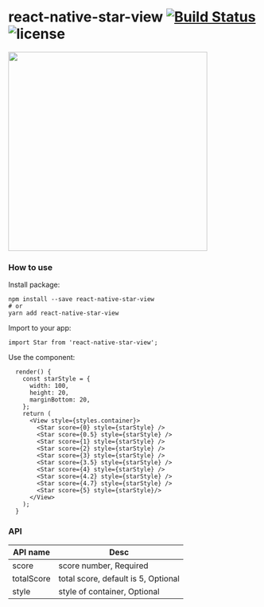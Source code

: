 # react-native-star-view [![Build Status](https://travis-ci.org/FaiChou/react-native-star-view.svg?branch=master)](https://travis-ci.org/FaiChou/react-native-star-view) ![license](https://img.shields.io/github/license/mashape/apistatus.svg)

<img src="http://p9qv3iwy5.bkt.clouddn.com/StarView.png" width="400"/>

### How to use

Install package:

```
npm install --save react-native-star-view
# or
yarn add react-native-star-view
```

Import to your app:

```
import Star from 'react-native-star-view';
```

Use the component:

```
  render() {
    const starStyle = {
      width: 100,
      height: 20,
      marginBottom: 20,
    };
    return (
      <View style={styles.container}>
        <Star score={0} style={starStyle} />
        <Star score={0.5} style={starStyle} />
        <Star score={1} style={starStyle} />
        <Star score={2} style={starStyle} />
        <Star score={3} style={starStyle} />
        <Star score={3.5} style={starStyle} />
        <Star score={4} style={starStyle} />
        <Star score={4.2} style={starStyle} />
        <Star score={4.7} style={starStyle} />
        <Star score={5} style={starStyle}/>
      </View>
    );
  }
```

### API

API name       | Desc
---------------|----------------------------------------
score          | score number, Required
totalScore     | total score, default is 5, Optional
style          | style of container, Optional
